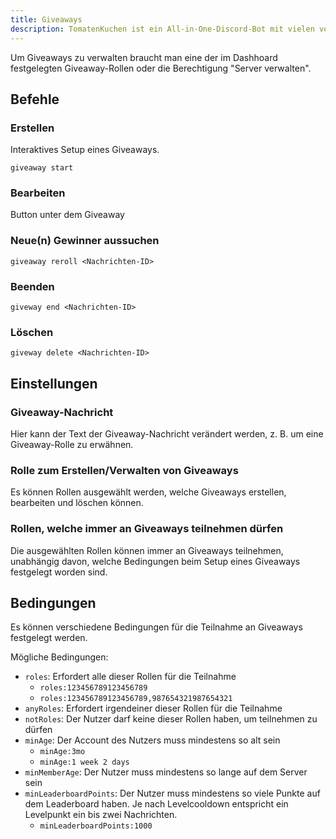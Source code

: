 ```yaml
---
title: Giveaways
description: TomatenKuchen ist ein All-in-One-Discord-Bot mit vielen verschiedenen Funktionen. Erklärt die Funktionen des Giveawayssystems.
---
```


Um Giveaways zu verwalten braucht man eine der im Dashhoard festgelegten Giveaway-Rollen oder die Berechtigung "Server verwalten".

## Befehle

### Erstellen

Interaktives Setup eines Giveaways.

`giveaway start`

### Bearbeiten

Button unter dem Giveaway

### Neue(n) Gewinner aussuchen

`giveaway reroll <Nachrichten-ID>`

### Beenden

`giveway end <Nachrichten-ID>`

### Löschen

`giveway delete <Nachrichten-ID>`

## Einstellungen

### Giveaway-Nachricht
Hier kann der Text der Giveaway-Nachricht verändert werden, z. B. um eine Giveaway-Rolle zu erwähnen.

### Rolle zum Erstellen/Verwalten von Giveaways
Es können Rollen ausgewählt werden, welche Giveaways erstellen, bearbeiten und löschen können.

### Rollen, welche immer an Giveaways teilnehmen dürfen
Die ausgewählten Rollen können immer an Giveaways teilnehmen, unabhängig davon, welche Bedingungen beim Setup eines Giveaways festgelegt worden sind.

## Bedingungen
Es können verschiedene Bedingungen für die Teilnahme an Giveaways festgelegt werden.

Mögliche Bedingungen:
- `roles`: Erfordert alle dieser Rollen für die Teilnahme
	- `roles:123456789123456789`
	- `roles:123456789123456789,987654321987654321`
- `anyRoles`: Erfordert irgendeiner dieser Rollen für die Teilnahme
- `notRoles`: Der Nutzer darf keine dieser Rollen haben, um teilnehmen zu dürfen
- `minAge`: Der Account des Nutzers muss mindestens so alt sein
	- `minAge:3mo`
	- `minAge:1 week 2 days`
- `minMemberAge`: Der Nutzer muss mindestens so lange auf dem Server sein
- `minLeaderboardPoints`: Der Nutzer muss mindestens so viele Punkte auf dem Leaderboard haben. Je nach Levelcooldown entspricht ein Levelpunkt ein bis zwei Nachrichten.
	- `minLeaderboardPoints:1000`
